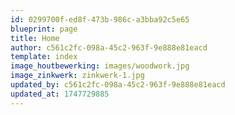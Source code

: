 ```yaml
---
id: 0299700f-ed8f-473b-986c-a3bba92c5e65
blueprint: page
title: Home
author: c561c2fc-098a-45c2-963f-9e888e81eacd
template: index
image_houtbewerking: images/woodwork.jpg
image_zinkwerk: zinkwerk-1.jpg
updated_by: c561c2fc-098a-45c2-963f-9e888e81eacd
updated_at: 1747729885
---
```

